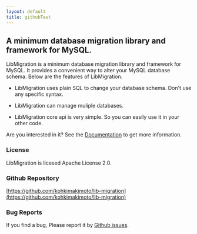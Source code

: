 ```yaml
---
layout: default
title: githubTest
---
```


## A minimum database migration library and framework for MySQL.

LibMigration is a minimum database migration library and framework for MySQL.
It provides a convenient way to alter your MySQL database schema.
Below are the features of LibMigration.

* LibMigration uses plain SQL to change your database schema. Don't use any specific syntax.

* LibMigration can manage muliple databases.

* LibMigration core api is very simple. So you can easily use it in your other code.

Are you interested in it?
See the <a href="documentation.html">Documentation</a> to get more information.

### License

LibMigration is licesed Apache License 2.0.

### Github Repository

[https://github.com/kohkimakimoto/lib-migration](https://github.com/kohkimakimoto/lib-migration)

### Bug Reports

If you find a bug, Please report it by [Github issues](https://github.com/kohkimakimoto/lib-migration/issues).
